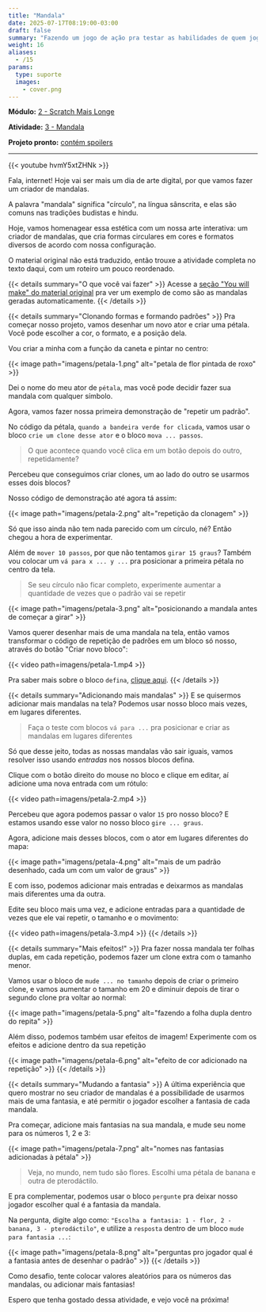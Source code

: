 ```yaml
---
title: "Mandala"
date: 2025-07-17T08:19:00-03:00
draft: false
summary: "Fazendo um jogo de ação pra testar as habilidades de quem jogar"
weight: 16
aliases:
  - /15
params:
  type: suporte
  images:
    - cover.png
---
```


**Módulo:** [2 - Scratch Mais Longe](https://projects.raspberrypi.org/en/pathways/further-scratch)

**Atividade:** [3 - Mandala](https://projects.raspberrypi.org/en/projects/mandala/)

**Projeto pronto:** [contém spoilers](https://scratch.mit.edu/projects/1197845624/)

---

{{< youtube hvmY5xtZHNk >}}

Fala, internet! Hoje vai ser mais um dia de arte digital, por que vamos fazer um criador de mandalas.

A palavra "mandala" significa "círculo", na língua sânscrita, e elas são comuns nas tradições budistas e hindu.

Hoje, vamos homenagear essa estética com um nossa arte interativa: um criador de mandalas, que cria formas circulares em cores e formatos diversos de acordo com nossa configuração.

O material original não está traduzido, então trouxe a atividade completa no texto daqui, com um roteiro um pouco reordenado.

{{< details summary="O que você vai fazer" >}}
Acesse a [seção "You will make" do material original](https://projects.raspberrypi.org/en/projects/mandala/0) pra ver um exemplo de como são as mandalas geradas automaticamente.
{{< /details >}}

{{< details summary="Clonando formas e formando padrões" >}}
Pra começar nosso projeto, vamos desenhar um novo ator e criar uma pétala. Você pode escolher a cor, o formato, e a posição dela.

Vou criar a minha com a função da caneta e pintar no centro:

{{< image path="imagens/petala-1.png" alt="petala de flor pintada de roxo" >}}

Dei o nome do meu ator de `pétala`, mas você pode decidir fazer sua mandala com qualquer símbolo.

Agora, vamos fazer nossa primeira demonstração de "repetir um padrão".

No código da pétala, `quando a bandeira verde for clicada`, vamos usar o bloco `crie um clone desse ator` e o bloco `mova ... passos`.

> O que acontece quando você clica em um botão depois do outro, repetidamente?

Percebeu que conseguimos criar clones, um ao lado do outro se usarmos esses dois blocos?

Nosso código de demonstração até agora tá assim:

{{< image path="imagens/petala-2.png" alt="repetição da clonagem" >}}

Só que isso ainda não tem nada parecido com um círculo, né? Então chegou a hora de experimentar.

Além de `mover 10 passos`, por que não tentamos `girar 15 graus`? Também vou colocar um `vá para x ... y ...` pra posicionar a primeira pétala no centro da tela.

> Se seu círculo não ficar completo, experimente aumentar a quantidade de vezes que o padrão vai se repetir

{{< image path="imagens/petala-3.png" alt="posicionando a mandala antes de começar a girar" >}}

Vamos querer desenhar mais de uma mandala na tela, então vamos transformar o código de repetição de padrões em um bloco só nosso, através do botão "Criar novo bloco":

{{< video path=imagens/petala-1.mp4 >}}

Pra saber mais sobre o bloco `defina`, [clique aqui](/conceitos/defina/).
{{< /details >}}

{{< details summary="Adicionando mais mandalas" >}}
E se quisermos adicionar mais mandalas na tela? Podemos usar nosso bloco mais vezes, em lugares diferentes.

> Faça o teste com blocos `vá para ...` pra posicionar e criar as mandalas em lugares diferentes

Só que desse jeito, todas as nossas mandalas vão sair iguais, vamos resolver isso usando _entradas_ nos nossos blocos defina.

Clique com o botão direito do mouse no bloco e clique em editar, aí adicione uma nova entrada com um rótulo:

{{< video path=imagens/petala-2.mp4 >}}

Percebeu que agora podemos passar o valor `15` pro nosso bloco? E estamos usando esse valor no nosso bloco `gire ... graus`.

Agora, adicione mais desses blocos, com o ator em lugares diferentes do mapa:

{{< image path="imagens/petala-4.png" alt="mais de um padrão desenhado, cada um com um valor de graus" >}}

E com isso, podemos adicionar mais entradas e deixarmos as mandalas mais diferentes uma da outra.

Edite seu bloco mais uma vez, e adicione entradas para a quantidade de vezes que ele vai repetir, o tamanho e o movimento:

{{< video path=imagens/petala-3.mp4 >}}
{{< /details >}}

{{< details summary="Mais efeitos!" >}}
Pra fazer nossa mandala ter folhas duplas, em cada repetição, podemos fazer um clone extra com o tamanho menor.

Vamos usar o bloco de `mude ... no tamanho` depois de criar o primeiro clone, e vamos aumentar o tamanho em 20 e diminuir depois de tirar o segundo clone pra voltar ao normal:

{{< image path="imagens/petala-5.png" alt="fazendo a folha dupla dentro do repita" >}}

Além disso, podemos também usar efeitos de imagem! Experimente com os efeitos e adicione dentro da sua repetição

{{< image path="imagens/petala-6.png" alt="efeito de cor adicionado na repetição" >}}
{{< /details >}}

{{< details summary="Mudando a fantasia" >}}
A última experiência que quero mostrar no seu criador de mandalas é a possibilidade de usarmos mais de uma fantasia, e até permitir o jogador escolher a fantasia de cada mandala.

Pra começar, adicione mais fantasias na sua mandala, e mude seu nome para os números 1, 2 e 3:

{{< image path="imagens/petala-7.png" alt="nomes nas fantasias adicionadas à pétala" >}}

> Veja, no mundo, nem tudo são flores. Escolhi uma pétala de banana e outra de pterodáctilo.

E pra complementar, podemos usar o bloco `pergunte` pra deixar nosso jogador escolher qual é a fantasia da mandala.

Na pergunta, digite algo como: `"Escolha a fantasia: 1 - flor, 2 - banana, 3 - pterodáctilo"`, e utilize a `resposta` dentro de um bloco `mude para fantasia ...`:

{{< image path="imagens/petala-8.png" alt="perguntas pro jogador qual é a fantasia antes de desenhar o padrão" >}}
{{< /details >}}

Como desafio, tente colocar valores aleatórios para os números das mandalas, ou adicionar mais fantasias!

Espero que tenha gostado dessa atividade, e vejo você na próxima!
